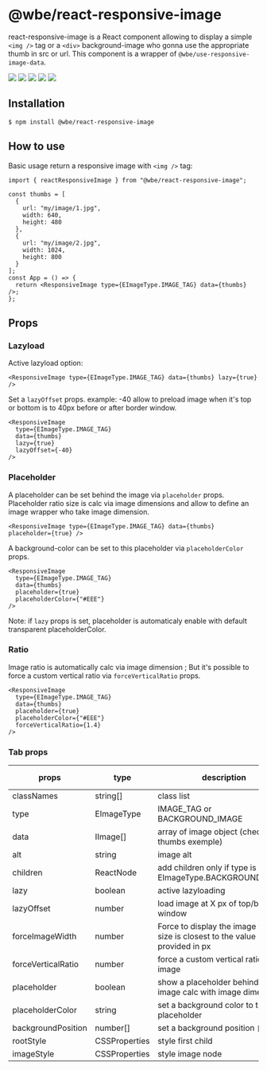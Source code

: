 # @wbe/react-responsive-image

react-responsive-image is a React component allowing to display a simple `<img />` tag or
a `<div>` background-image who gonna use the appropriate thumb in src or url.
This component is a wrapper of `@wbe/use-responsive-image-data`.

![](https://img.shields.io/npm/v/@wbe/react-responsive-image/latest.svg)
![](https://img.shields.io/bundlephobia/minzip/@wbe/react-responsive-image.svg)
![](https://img.shields.io/david/willybrauner/libraries.svg?path=packages%2Freact-components%2Freact-responsive-image)
![](https://img.shields.io/npm/dt/@wbe/react-responsive-image.svg)
![](https://img.shields.io/npm/l/@wbe/react-responsive-image.svg)

## Installation

```shell script
$ npm install @wbe/react-responsive-image
```

## How to use

Basic usage return a responsive image with `<img />` tag:

```tsx
import { reactResponsiveImage } from "@wbe/react-responsive-image";

const thumbs = [
  {
    url: "my/image/1.jpg",
    width: 640,
    height: 480
  },
  {
    url: "my/image/2.jpg",
    width: 1024,
    height: 800
  }
];
const App = () => {
  return <ResponsiveImage type={EImageType.IMAGE_TAG} data={thumbs} />;
};
```

## Props

### Lazyload

Active lazyload option:

```tsx
<ResponsiveImage type={EImageType.IMAGE_TAG} data={thumbs} lazy={true} />
```

Set a `lazyOffset` props.
example: -40 allow to preload image when it's top or bottom is to 40px before
or after border window.

```tsx
<ResponsiveImage
  type={EImageType.IMAGE_TAG}
  data={thumbs}
  lazy={true}
  lazyOffset={-40}
/>
```

### Placeholder

A placeholder can be set behind the image via `placeholder` props. Placeholder
ratio size is calc via image dimensions and allow to define an image wrapper
who take image dimension.

```tsx
<ResponsiveImage type={EImageType.IMAGE_TAG} data={thumbs} placeholder={true} />
```

A background-color can be set to this placeholder via `placeholderColor` props.

```tsx
<ResponsiveImage
  type={EImageType.IMAGE_TAG}
  data={thumbs}
  placeholder={true}
  placeholderColor={"#EEE"}
/>
```

Note: if `lazy` props is set, placeholder is automaticaly enable with default transparent
placeholderColor.

### Ratio

Image ratio is automatically calc via image dimension ; But it's possible to force
a custom vertical ratio via `forceVerticalRatio` props.

```tsx
<ResponsiveImage
  type={EImageType.IMAGE_TAG}
  data={thumbs}
  placeholder={true}
  placeholderColor={"#EEE"}
  forceVerticalRatio={1.4}
/>
```

### Tab props

| props              | type          | description                                                                  | default value |
| ------------------ | ------------- | ---------------------------------------------------------------------------- | ------------- |
| classNames         | string[]      | class list                                                                   | /             |
| type               | EImageType    | IMAGE_TAG or BACKGROUND_IMAGE                                                | /             |
| data               | IImage[]      | array of image object (check thumbs exemple)                                 | /             |
| alt                | string        | image alt                                                                    | /             |
| children           | ReactNode     | add children only if type is EImageType.BACKGROUND_IMAGE                     | /             |
| lazy               | boolean       | active lazyloading                                                           | false         |
| lazyOffset         | number        | load image at X px of top/bottom window                                      | 0             |
| forceImageWidth    | number        | Force to display the image whose size is closest to the value provided in px | /             |
| forceVerticalRatio | number        | force a custom vertical ratio to the image                                   | /             |
| placeholder        | boolean       | show a placeholder behind the image calc with image dimension                | false         |
| placeholderColor   | string        | set a background color to the placeholder                                    | transparent   |
| backgroundPosition | number[]      | set a background position `[x, y]`                                           | /             |
| rootStyle          | CSSProperties | style first child                                                            | /             |
| imageStyle         | CSSProperties | style image node                                                             | /             |
